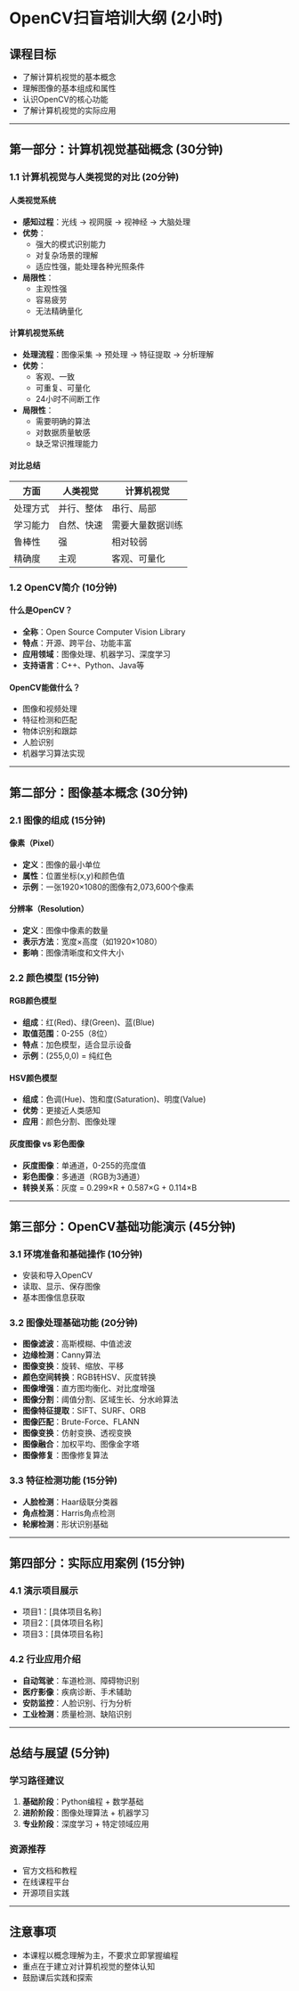 # OpenCV扫盲培训大纲 (2小时)

## 课程目标
- 了解计算机视觉的基本概念
- 理解图像的基本组成和属性
- 认识OpenCV的核心功能
- 了解计算机视觉的实际应用

---

## 第一部分：计算机视觉基础概念 (30分钟)

### 1.1 计算机视觉与人类视觉的对比 (20分钟)

#### 人类视觉系统
- **感知过程**：光线 → 视网膜 → 视神经 → 大脑处理
- **优势**：
  - 强大的模式识别能力
  - 对复杂场景的理解
  - 适应性强，能处理各种光照条件
- **局限性**：
  - 主观性强
  - 容易疲劳
  - 无法精确量化

#### 计算机视觉系统
- **处理流程**：图像采集 → 预处理 → 特征提取 → 分析理解
- **优势**：
  - 客观、一致
  - 可重复、可量化
  - 24小时不间断工作
- **局限性**：
  - 需要明确的算法
  - 对数据质量敏感
  - 缺乏常识推理能力

#### 对比总结
| 方面 | 人类视觉 | 计算机视觉 |
|------|----------|------------|
| 处理方式 | 并行、整体 | 串行、局部 |
| 学习能力 | 自然、快速 | 需要大量数据训练 |
| 鲁棒性 | 强 | 相对较弱 |
| 精确度 | 主观 | 客观、可量化 |

### 1.2 OpenCV简介 (10分钟)

#### 什么是OpenCV？
- **全称**：Open Source Computer Vision Library
- **特点**：开源、跨平台、功能丰富
- **应用领域**：图像处理、机器学习、深度学习
- **支持语言**：C++、Python、Java等

#### OpenCV能做什么？
- 图像和视频处理
- 特征检测和匹配
- 物体识别和跟踪
- 人脸识别
- 机器学习算法实现

---

## 第二部分：图像基本概念 (30分钟)

### 2.1 图像的组成 (15分钟)

#### 像素（Pixel）
- **定义**：图像的最小单位
- **属性**：位置坐标(x,y)和颜色值
- **示例**：一张1920×1080的图像有2,073,600个像素

#### 分辨率（Resolution）
- **定义**：图像中像素的数量
- **表示方法**：宽度×高度（如1920×1080）
- **影响**：图像清晰度和文件大小

### 2.2 颜色模型 (15分钟)

#### RGB颜色模型
- **组成**：红(Red)、绿(Green)、蓝(Blue)
- **取值范围**：0-255（8位）
- **特点**：加色模型，适合显示设备
- **示例**：(255,0,0) = 纯红色

#### HSV颜色模型
- **组成**：色调(Hue)、饱和度(Saturation)、明度(Value)
- **优势**：更接近人类感知
- **应用**：颜色分割、图像处理

#### 灰度图像 vs 彩色图像
- **灰度图像**：单通道，0-255的亮度值
- **彩色图像**：多通道（RGB为3通道）
- **转换关系**：灰度 = 0.299×R + 0.587×G + 0.114×B

---

## 第三部分：OpenCV基础功能演示 (45分钟)

### 3.1 环境准备和基础操作 (10分钟)
- 安装和导入OpenCV
- 读取、显示、保存图像
- 基本图像信息获取

### 3.2 图像处理基础功能 (20分钟)
- **图像滤波**：高斯模糊、中值滤波
- **边缘检测**：Canny算法
- **图像变换**：旋转、缩放、平移
- **颜色空间转换**：RGB转HSV、灰度转换
- **图像增强**：直方图均衡化、对比度增强
- **图像分割**：阈值分割、区域生长、分水岭算法
- **图像特征提取**：SIFT、SURF、ORB
- **图像匹配**：Brute-Force、FLANN
- **图像变换**：仿射变换、透视变换
- **图像融合**：加权平均、图像金字塔
- **图像修复**：图像修复算法

### 3.3 特征检测功能 (15分钟)
- **人脸检测**：Haar级联分类器
- **角点检测**：Harris角点检测
- **轮廓检测**：形状识别基础

---

## 第四部分：实际应用案例 (15分钟)

### 4.1 演示项目展示
- 项目1：[具体项目名称]
- 项目2：[具体项目名称]
- 项目3：[具体项目名称]

### 4.2 行业应用介绍
- **自动驾驶**：车道检测、障碍物识别
- **医疗影像**：疾病诊断、手术辅助
- **安防监控**：人脸识别、行为分析
- **工业检测**：质量检测、缺陷识别

---

## 总结与展望 (5分钟)

### 学习路径建议
1. **基础阶段**：Python编程 + 数学基础
2. **进阶阶段**：图像处理算法 + 机器学习
3. **专业阶段**：深度学习 + 特定领域应用

### 资源推荐
- 官方文档和教程
- 在线课程平台
- 开源项目实践

---

## 注意事项
- 本课程以概念理解为主，不要求立即掌握编程
- 重点在于建立对计算机视觉的整体认知
- 鼓励课后实践和探索 